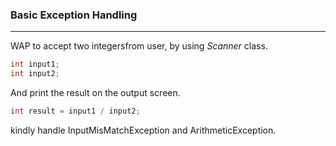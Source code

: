 ### Basic Exception Handling
***
WAP to accept two integersfrom user, by using *Scanner* class. 
```java
int input1;
int input2;
``` 
And print the result on the output screen.
```java
int result = input1 / input2;
```

kindly handle InputMisMatchException and ArithmeticException.